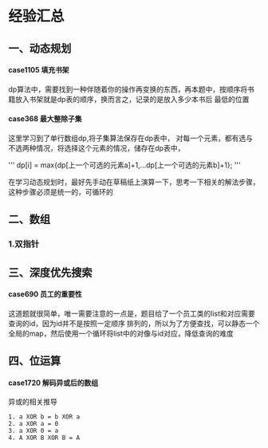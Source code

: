 # 经验汇总
## 一、动态规划
#### case1105 填充书架
dp算法中，需要找到一种伴随着你的操作再变换的东西，再本题中，按顺序将书籍放入书架就是dp表的顺序，换而言之，记录的是放入多少本书后
最低的位置
#### case368 最大整除子集
这里学习到了单行数组dp,将子集算法保存在dp表中， 对每一个元素，都有选与不选两种情况，将选择这个元素的情况，储存在dp表中，

'''
dp[i] = max{dp[上一个可选的元素a]+1,...dp[上一个可选的元素b]+1};
'''


在学习动态规划时，最好先手动在草稿纸上演算一下，思考一下相关的解法步骤，这种步骤必须是统一的，可循环的

## 二、数组
### 1.双指针
## 三、深度优先搜索
#### case690 员工的重要性
这道题就很简单，唯一需要注意的一点是，题目给了一个员工类的list和对应需要查询的id，因为id并不是按照一定顺序
排列的，所以为了方便查找，可以静态一个全局的map，然后使用一个循环将list中的对像与id对应，降低查询的难度
## 四、位运算
#### case1720 解码异或后的数组
<P>异或的相关推导</P>

    1. a XOR b = b XOR a
    2. a XOR a = 0
    3. a XOR 0 = a
    4. A XOR B XOR B = A